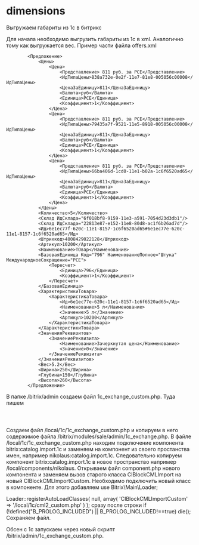 # dimensions
Выгружаем габариты из 1с в битрикс

Для начала необходимо выгрузить габариты из 1с в xml. Аналогично тому как выгружается вес. Пример части файла offers.xml

			<Предложение>
				<Цены>
					<Цена>
						<Представление> 811 руб. за PCE</Представление>
						<ИдТипаЦены>838a732e-0e2f-11e7-81e8-005056c00008</ИдТипаЦены>
						<ЦенаЗаЕдиницу>811</ЦенаЗаЕдиницу>
						<Валюта>руб</Валюта>
						<Единица>PCE</Единица>
						<Коэффициент>1</Коэффициент>
					</Цена>
					<Цена>
						<Представление> 811 руб. за PCE</Представление>
						<ИдТипаЦены>79435a7f-9521-11e5-8918-005056c00008</ИдТипаЦены>
						<ЦенаЗаЕдиницу>811</ЦенаЗаЕдиницу>
						<Валюта>руб</Валюта>
						<Единица>PCE</Единица>
						<Коэффициент>1</Коэффициент>
					</Цена>
					<Цена>
						<Представление> 811 руб. за PCE</Представление>
						<ИдТипаЦены>66ba406d-1cd0-11e1-b02a-1c6f6520ad65</ИдТипаЦены>
						<ЦенаЗаЕдиницу>811</ЦенаЗаЕдиницу>
						<Валюта>руб</Валюта>
						<Единица>PCE</Единица>
						<Коэффициент>1</Коэффициент>
					</Цена>
				</Цены>
				<Количество>5</Количество>
				<Склад ИдСклада="6f018bf8-9159-11e3-a591-7054d23d3db1"/>
				<Склад ИдСклада="22813e87-e152-11e8-80d8-ac1f6b26ad7d"/>
				<Ид>6e1ec77f-620c-11e1-8157-1c6f6520ad65#6e1ec77e-620c-11e1-8157-1c6f6520ad65</Ид>
				<Штрихкод>4008429022128</Штрихкод>
				<Артикул>10200</Артикул>
				<Наименование>ТОвар</Наименование>
				<БазоваяЕдиница Код="796" НаименованиеПолное="Штука" МеждународноеСокращение="PCE">
					<Пересчет>
						<Единица>796</Единица>
						<Коэффициент>1</Коэффициент>
					</Пересчет>
				</БазоваяЕдиница>
				<ХарактеристикиТовара>
					<ХарактеристикаТовара>
						<Ид>6e1ec77e-620c-11e1-8157-1c6f6520ad65</Ид>
						<Наименование>5 л</Наименование>
						<Значение>5 л</Значение>
						<Артикул>10200</Артикул>
					</ХарактеристикаТовара>
				</ХарактеристикиТовара>
				<ЗначенияРеквизитов>
					<ЗначениеРеквизита>
						<Наименование>Зачеркнутая цена</Наименование>
						<Значение>0</Значение>
					</ЗначениеРеквизита>
				</ЗначенияРеквизитов>
				<Вес>5.2</Вес>
				<Ширина>250</Ширина>
				<Глубина>150</Глубина>
				<Высота>260</Высота>
			</Предложение>

В папке /bitrix/admin создаем файл 1c_exchange_custom.php. Туда пишем
<code>
<?
	require_once($_SERVER["DOCUMENT_ROOT"]."/local/1c/1c_exchange_custom.php");
?>
</code>
Создаем файл  /local/1c/1c_exchange_custom.php и копируем в него содержимое файла /bitrix/modules/sale/admin/1c_exchange.php.
В файле /local/1c/1c_exchange_custom.php находим подключение компонента bitrix:catalog.import.1c и заменяем на компонент из своего простанства имен, например nikolaus:catalog.import.1c. Следовательно копируем компонент bitrix:catalog.import.1c в новое пространство например /local/components/nikolaus.
Открываем файл component.php нового компонента и заменяем вызов старого класса CIBlockCMLImport на новый CIBlockCMLImportCustom.
Необходимо подключить новый класс в компоненте. Для этого добавляем 
use Bitrix\Main\Loader;

Loader::registerAutoLoadClasses(
	null,
	array(
		'CIBlockCMLImportCustom' => '/local/1c/cml2_custom.php'
	)
);
сразу после строки 
if (!defined("B_PROLOG_INCLUDED") || B_PROLOG_INCLUDED!==true) die();
Сохраняем файл.

Обсен с 1с запускаем через новый скрипт /bitrix/admin/1c_exchange_custom.php.

